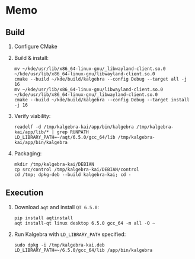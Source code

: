 # Memo

## Build
1. Configure CMake

2. Build & install:

    ```shell
    mv ~/kde/usr/lib/x86_64-linux-gnu/_libwayland-client.so.0 ~/kde/usr/lib/x86_64-linux-gnu/libwayland-client.so.0
    cmake --build ~/kde/build/kalgebra --config Debug --target all -j 16
    mv ~/kde/usr/lib/x86_64-linux-gnu/libwayland-client.so.0 ~/kde/usr/lib/x86_64-linux-gnu/_libwayland-client.so.0
    cmake --build ~/kde/build/kalgebra --config Debug --target install -j 16
    ```

3. Verify viability:

    ```shell
    readelf -d /tmp/kalgebra-kai/app/bin/kalgebra /tmp/kalgebra-kai/app/lib/* | grep RUNPATH
    LD_LIBRARY_PATH=~/aqt/6.5.0/gcc_64/lib /tmp/kalgebra-kai/app/bin/kalgebra
    ```

4. Packaging:

    ```shell
    mkdir /tmp/kalgebra-kai/DEBIAN
    cp src/control /tmp/kalgebra-kai/DEBIAN/control
    cd /tmp; dpkg-deb --build kalgebra-kai; cd -
    ```

## Execution
1. Download `aqt` and install `QT 6.5.0`:

    ```shell
    pip install aqtinstall
    aqt install-qt linux desktop 6.5.0 gcc_64 -m all -O ~
    ```

2. Run Kalgebra with `LD_LIBRARY_PATH` specified:

    ```shell
    sudo dpkg -i /tmp/kalgebra-kai.deb
    LD_LIBRARY_PATH=~/6.5.0/gcc_64/lib /app/bin/kalgebra
    ```
